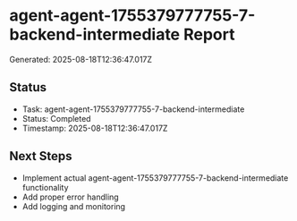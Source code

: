 # agent-agent-1755379777755-7-backend-intermediate Report

Generated: 2025-08-18T12:36:47.017Z

## Status
- Task: agent-agent-1755379777755-7-backend-intermediate
- Status: Completed
- Timestamp: 2025-08-18T12:36:47.017Z

## Next Steps
- Implement actual agent-agent-1755379777755-7-backend-intermediate functionality
- Add proper error handling
- Add logging and monitoring
